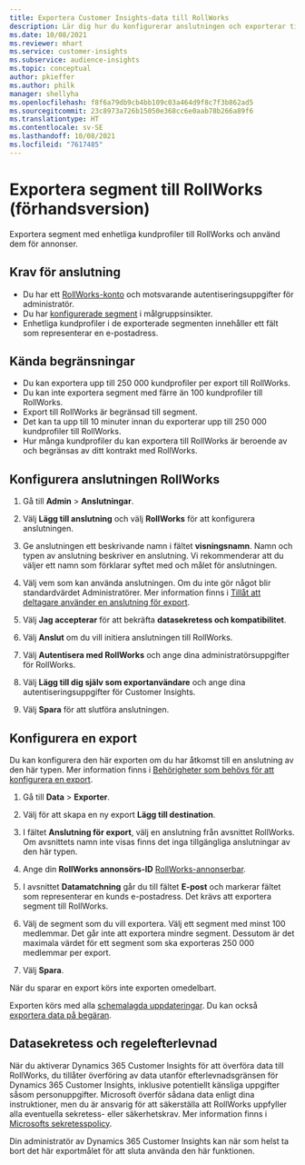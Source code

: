 ```yaml
---
title: Exportera Customer Insights-data till RollWorks
description: Lär dig hur du konfigurerar anslutningen och exporterar till RollWorks.
ms.date: 10/08/2021
ms.reviewer: mhart
ms.service: customer-insights
ms.subservice: audience-insights
ms.topic: conceptual
author: pkieffer
ms.author: philk
manager: shellyha
ms.openlocfilehash: f8f6a79db9cb4bb109c03a464d9f8c7f3b862ad5
ms.sourcegitcommit: 23c8973a726b15050e368cc6e0aab78b266a89f6
ms.translationtype: HT
ms.contentlocale: sv-SE
ms.lasthandoff: 10/08/2021
ms.locfileid: "7617485"
---
```

# <a name="export-segments-to-rollworks-preview"></a>Exportera segment till RollWorks (förhandsversion)

Exportera segment med enhetliga kundprofiler till RollWorks och använd dem för annonser. 

## <a name="prerequisites-for-a-connection"></a>Krav för anslutning

-   Du har ett [RollWorks-konto](https://www.rollworks.com/) och motsvarande autentiseringsuppgifter för administratör.
-   Du har [konfigurerade segment](segments.md) i målgruppsinsikter.
-   Enhetliga kundprofiler i de exporterade segmenten innehåller ett fält som representerar en e-postadress.

## <a name="known-limitations"></a>Kända begränsningar

- Du kan exportera upp till 250 000 kundprofiler per export till RollWorks.
- Du kan inte exportera segment med färre än 100 kundprofiler till RollWorks. 
- Export till RollWorks är begränsad till segment.
- Det kan ta upp till 10 minuter innan du exporterar upp till 250 000 kundprofiler till RollWorks. 
- Hur många kundprofiler du kan exportera till RollWorks är beroende av och begränsas av ditt kontrakt med RollWorks.

## <a name="set-up-connection-to-rollworks"></a>Konfigurera anslutningen RollWorks

1. Gå till **Admin** > **Anslutningar**.

1. Välj **Lägg till anslutning** och välj **RollWorks** för att konfigurera anslutningen.

1. Ge anslutningen ett beskrivande namn i fältet **visningsnamn**. Namn och typen av anslutning beskriver en anslutning. Vi rekommenderar att du väljer ett namn som förklarar syftet med och målet för anslutningen.

1. Välj vem som kan använda anslutningen. Om du inte gör något blir standardvärdet Administratörer. Mer information finns i [Tillåt att deltagare använder en anslutning för export](connections.md#allow-contributors-to-use-a-connection-for-exports).

1. Välj **Jag accepterar** för att bekräfta **datasekretess och kompatibilitet**.

1. Välj **Anslut** om du vill initiera anslutningen till RollWorks.

1. Välj **Autentisera med RollWorks** och ange dina administratörsuppgifter för RollWorks.

1. Välj **Lägg till dig själv som exportanvändare** och ange dina autentiseringsuppgifter för Customer Insights.

1. Välj **Spara** för att slutföra anslutningen.

## <a name="configure-an-export"></a>Konfigurera en export

Du kan konfigurera den här exporten om du har åtkomst till en anslutning av den här typen. Mer information finns i [Behörigheter som behövs för att konfigurera en export](export-destinations.md#set-up-a-new-export).

1. Gå till **Data** > **Exporter**.

1. Välj för att skapa en ny export **Lägg till destination**.

1. I fältet **Anslutning för export**, välj en anslutning från avsnittet RollWorks. Om avsnittets namn inte visas finns det inga tillgängliga anslutningar av den här typen.

1. Ange din **RollWorks annonsörs-ID** [RollWorks-annonserbar](https://help.adroll.com/hc/articles/212011838-Advertiser-Profiles).

1. I avsnittet **Datamatchning** går du till fältet **E-post** och markerar fältet som representerar en kunds e-postadress. Det krävs att exportera segment till RollWorks.

1. Välj de segment som du vill exportera. Välj ett segment med minst 100 medlemmar. Det går inte att exportera mindre segment. Dessutom är det maximala värdet för ett segment som ska exporteras 250 000 medlemmar per export. 

1. Välj **Spara**.

När du sparar en export körs inte exporten omedelbart.

Exporten körs med alla [schemalagda uppdateringar](system.md#schedule-tab). Du kan också [exportera data på begäran](export-destinations.md#run-exports-on-demand). 


## <a name="data-privacy-and-compliance"></a>Datasekretess och regelefterlevnad

När du aktiverar Dynamics 365 Customer Insights för att överföra data till RollWorks, du tillåter överföring av data utanför efterlevnadsgränsen för Dynamics 365 Customer Insights, inklusive potentiellt känsliga uppgifter såsom personuppgifter. Microsoft överför sådana data enligt dina instruktioner, men du är ansvarig för att säkerställa att RollWorks uppfyller alla eventuella sekretess- eller säkerhetskrav. Mer information finns i [Microsofts sekretesspolicy](https://go.microsoft.com/fwlink/?linkid=396732).

Din administratör av Dynamics 365 Customer Insights kan när som helst ta bort det här exportmålet för att sluta använda den här funktionen.
